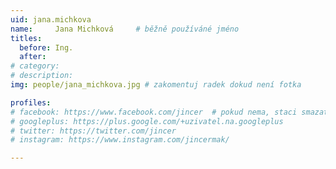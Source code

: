 ```yaml
---
uid: jana.michkova
name:     Jana Michková  	# běžně používáné jméno
titles:
  before: Ing.
  after: 
# category:
# description: 
img: people/jana_michkova.jpg # zakomentuj radek dokud není fotka

profiles:
# facebook: https://www.facebook.com/jincer  # pokud nema, staci smazat tuto radku
# googleplus: https://plus.google.com/+uzivatel.na.googleplus
# twitter: https://twitter.com/jincer
# instagram: https://www.instagram.com/jincermak/ 

---
```

